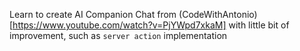 Learn to create AI Companion Chat from (CodeWithAntonio)[https://www.youtube.com/watch?v=PjYWpd7xkaM] with little bit of improvement, such as `server action` implementation